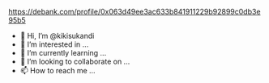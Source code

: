 https://debank.com/profile/0x063d49ee3ac633b841911229b92899c0db3e95b5
- 👋 Hi, I’m @kikisukandi
- 👀 I’m interested in ...
- 🌱 I’m currently learning ...
- 💞️ I’m looking to collaborate on ...
- 📫 How to reach me ...

<!---
kikisukandi/kikisukandi is a ✨ special ✨ repository because its `README.md` (this file) appears on your GitHub profile.
You can click the Preview link to take a look at your changes.
--->
